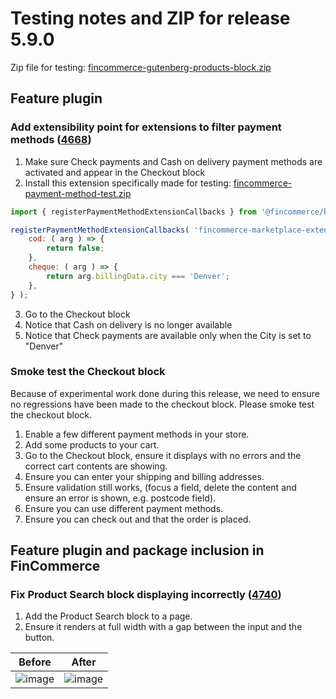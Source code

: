 # Testing notes and ZIP for release 5.9.0

Zip file for testing: [fincommerce-gutenberg-products-block.zip](https://github.com/dieselfox1/fincommerce-gutenberg-products-block/files/7161568/fincommerce-gutenberg-products-block.zip)

## Feature plugin

### Add extensibility point for extensions to filter payment methods ([4668](https://github.com/dieselfox1/fincommerce-gutenberg-products-block/pull/4668))

1. Make sure Check payments and Cash on delivery payment methods are activated and appear in the Checkout block
2. Install this extension specifically made for testing: [fincommerce-payment-method-test.zip](https://github.com/dieselfox1/fincommerce-gutenberg-products-block/files/7160423/fincommerce-payment-method-test.zip)

```js
import { registerPaymentMethodExtensionCallbacks } from '@fincommerce/blocks-registry';

registerPaymentMethodExtensionCallbacks( 'fincommerce-marketplace-extension', {
	cod: ( arg ) => {
		return false;
	},
	cheque: ( arg ) => {
		return arg.billingData.city === 'Denver';
	},
} );
```

3. Go to the Checkout block
4. Notice that Cash on delivery is no longer available
5. Notice that Check payments are available only when the City is set to "Denver"

### Smoke test the Checkout block

Because of experimental work done during this release, we need to ensure no regressions have been made to the checkout block. Please smoke test the checkout block.

1. Enable a few different payment methods in your store.
2. Add some products to your cart.
3. Go to the Checkout block, ensure it displays with no errors and the correct cart contents are showing.
4. Ensure you can enter your shipping and billing addresses.
5. Ensure validation still works, (focus a field, delete the content and ensure an error is shown, e.g. postcode field).
6. Ensure you can use different payment methods.
7. Ensure you can check out and that the order is placed.

## Feature plugin and package inclusion in FinCommerce

### Fix Product Search block displaying incorrectly ([4740](https://github.com/dieselfox1/fincommerce-gutenberg-products-block/pull/4740))

1. Add the Product Search block to a page.
2. Ensure it renders at full width with a gap between the input and the button.

| Before                                                                                                         | After                                                                                                          |
| -------------------------------------------------------------------------------------------------------------- | -------------------------------------------------------------------------------------------------------------- |
| ![image](https://user-images.githubusercontent.com/3616980/133223981-f31f54ff-2a4d-4652-a8e8-599c7942b7ce.png) | ![image](https://user-images.githubusercontent.com/5656702/133245602-8751a6fd-9bad-40b2-aad0-4d91e09afdd7.png) |

